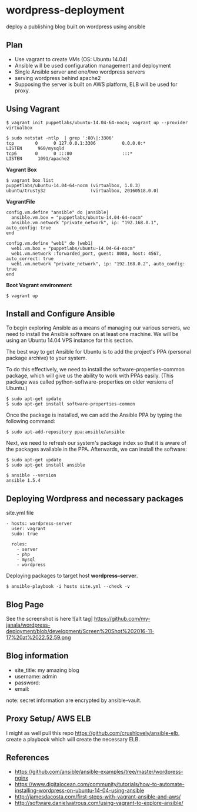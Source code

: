 # wordpress-deployment
deploy a publishing blog built on wordpress using ansible

## Plan

* Use vagrant to create VMs (OS: Ubuntu 14.04)
* Ansible will be used configuration management and deployment
* Single Ansible server and one/two wordpress servers
* serving wordpress behind apache2
* Supposing the server is built on AWS platform, ELB will be used for proxy.


## Using Vagrant

`$ vagrant init puppetlabs/ubuntu-14.04-64-nocm; vagrant up --provider virtualbox`

```
$ sudo netstat -ntlp  | grep ':80\|:3306'
tcp        0      0 127.0.0.1:3306          0.0.0.0:*               LISTEN      960/mysqld
tcp6       0      0 :::80                   :::*                    LISTEN      1091/apache2
```

**Vagrant Box**

```
$ vagrant box list
puppetlabs/ubuntu-14.04-64-nocm (virtualbox, 1.0.3)
ubuntu/trusty32                 (virtualbox, 20160518.0.0)
```

**VagrantFile**

```
config.vm.define "ansible" do |ansible|
  ansible.vm.box = "puppetlabs/ubuntu-14.04-64-nocm"
  ansible.vm.network "private_network", ip: "192.168.0.1", auto_config: true
end

config.vm.define "web1" do |web1|
  web1.vm.box = "puppetlabs/ubuntu-14.04-64-nocm"
  web1.vm.network :forwarded_port, guest: 8080, host: 4567, auto_correct: true
  web1.vm.network "private_network", ip: "192.168.0.2", auto_config: true
end
```

**Boot Vagrant environment**

`$ vagrant up`

## Install and Configure Ansible

To begin exploring Ansible as a means of managing our various servers, we need to install the Ansible software on at least one machine. We will be using an Ubuntu 14.04 VPS instance for this section.

The best way to get Ansible for Ubuntu is to add the project's PPA (personal package archive) to your system.

To do this effectively, we need to install the software-properties-common package, which will give us the ability to work with PPAs easily. (This package was called python-software-properties on older versions of Ubuntu.)

```
$ sudo apt-get update
$ sudo apt-get install software-properties-common
```
Once the package is installed, we can add the Ansible PPA by typing the following command:


`$ sudo apt-add-repository ppa:ansible/ansible`

Next, we need to refresh our system's package index so that it is aware of the packages available in the PPA. Afterwards, we can install the software:

```
$ sudo apt-get update
$ sudo apt-get install ansible
```

```
$ ansible --version
ansible 1.5.4
```

## Deploying Wordpress and necessary packages

site.yml file

```
- hosts: wordpress-server
  user: vagrant
  sudo: true

  roles:
    - server
    - php
    - mysql
    - wordpress
```

Deploying packages to target host **wordpress-server**.

`$ ansible-playbook -i hosts site.yml --check -v`


## Blog Page

See the screenshot is here ![alt tag] https://github.com/my-janala/wordpress-deployment/blob/development/Screen%20Shot%202016-11-17%20at%2022.52.59.png

## Blog information

* site_title: my amazing blog
* username: admin
* password:
* email:

note: secret information are encrypted by ansible-vault.


## Proxy Setup/ AWS ELB

I might as well pull this repo https://github.com/crushlovely/ansible-elb, create a playbook which will create the necessary ELB.



## References
* https://github.com/ansible/ansible-examples/tree/master/wordpress-nginx
* https://www.digitalocean.com/community/tutorials/how-to-automate-installing-wordpress-on-ubuntu-14-04-using-ansible
* http://jamesdacosta.com/first-steps-with-vagrant-ansible-and-aws/
* http://software.danielwatrous.com/using-vagrant-to-explore-ansible/
